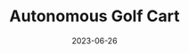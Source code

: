 ---
layout: default
title: Autonomous Golf Cart
modal-id: 1
date: 2023-06-26
img: drive-by-wire-1.jpg
img_cap: Dr. Toker, Mr. Kalman, and me on the cart
img1: drive-by-wire-3.jpg
img1_cap: Touchscreen GUI with drive modes and the cart wiring harness that I created
img2: golfcart.jpg
img2_cap: Visual of the pneumatic system and solar charging system
alt: image-alt
project-date: June 2022
client: ECE Department
category: Electrical/Computer Engineering
link: 
Repolink: https://github.com/m-decicco/Golf-Cart
Newslink: https://floridapoly.edu/news/articles/2022/11/110122-drive-by-wire-golf-cart.php
Researchlink: https://www.researchgate.net/publication/370621855_Drive-By-Wire_Conversion_of_an_Electric_Golf-Cart_for_Self-Driving_Vehicles_Research
description: "&nbsp;&nbsp;&nbsp;&nbsp;Entire drive-by-wire conversion of an electric golf cart using a Raspberry Pi and an Arduino for Self-Driving Vehicles Research."
outcome: "&nbsp;&nbsp;&nbsp;&nbsp;In the context of my Self-Driving Vehicles Research initiative, I successfully executed a comprehensive drive-by-wire conversion on an electric golf cart, employing a Raspberry Pi and Arduino platform. This endeavor afforded me the opportunity to acquire and apply advanced Python programming skills, specializing in key libraries such as PySimpleGUI for the development of the touchscreen interface and PyGame for interfacing with the Xbox remote.
<br><br>
&nbsp;&nbsp;&nbsp;&nbsp;In order to achieve precise control and seamless operation, I seamlessly integrated an Arduino Nano to govern the stepper motor, thereby enhancing step pulse management and ensuring seamless synchronization with the absolute encoder. Employing timer and interrupt protocols, I consistently maintained the stepper motor at the correct angle to optimize performance.
<br><br>
&nbsp;&nbsp;&nbsp;&nbsp;Over the course of the project, I accumulated substantial expertise in electrical wiring and circuitry while integrating a variety of components, including pneumatics and sensors. The project's culmination resulted in three distinct control modes: a manual mode for conventional operation, an Xbox mode for comprehensive control via an Xbox One remote, and a Serial mode enabling users to execute computationally intensive algorithms on their laptop or PC while transmitting commands to the Raspberry Pi.
<br><br>
&nbsp;&nbsp;&nbsp;&nbsp;To ensure safety and reliability, I incorporated fail-safe mechanisms that automatically halt cart movement if new commands are not received within 0.1 seconds. This precautionary measure guarantees that abrupt disconnections of the remote or serial device do not lead to potential hazards.
<br><br>
&nbsp;&nbsp;&nbsp;&nbsp;Throughout the course of this project, I had the privilege of collaborating with esteemed professors, graduate students, and fabrication specialists. The experience not only enhanced my technical skills but also provided valuable insights into working effectively within a team and navigating complex research-oriented projects.
<br><br>
&nbsp;&nbsp;&nbsp;&nbsp;Overall, this drive-by-wire conversion project for the electric golf cart showcases my proficiency in Python programming, Raspberry Pi, and Arduino integration, as well as my ability to tackle multifaceted challenges and implement practical solutions in the realm of self-driving vehicles research."
teammates: Dr. Toker, Dr. Reza, Mike Kalman, Sam De Oliveira, Hunter Stopford, Lev Nikitin
---
